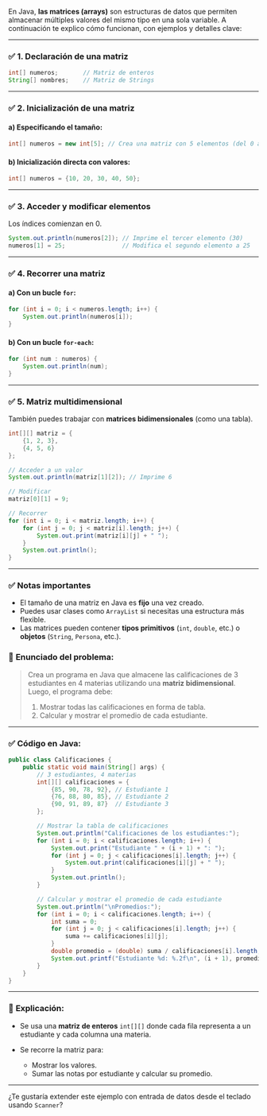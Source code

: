 En Java, **las matrices (arrays)** son estructuras de datos que permiten almacenar múltiples valores del mismo tipo en una sola variable. A continuación te explico cómo funcionan, con ejemplos y detalles clave:

---

### ✅ 1. **Declaración de una matriz**

```java
int[] numeros;       // Matriz de enteros
String[] nombres;    // Matriz de Strings
```

---

### ✅ 2. **Inicialización de una matriz**

#### a) Especificando el tamaño:

```java
int[] numeros = new int[5]; // Crea una matriz con 5 elementos (del 0 al 4)
```

#### b) Inicialización directa con valores:

```java
int[] numeros = {10, 20, 30, 40, 50};
```

---

### ✅ 3. **Acceder y modificar elementos**

Los índices comienzan en 0.

```java
System.out.println(numeros[2]); // Imprime el tercer elemento (30)
numeros[1] = 25;                // Modifica el segundo elemento a 25
```

---

### ✅ 4. **Recorrer una matriz**

#### a) Con un bucle `for`:

```java
for (int i = 0; i < numeros.length; i++) {
    System.out.println(numeros[i]);
}
```

#### b) Con un bucle `for-each`:

```java
for (int num : numeros) {
    System.out.println(num);
}
```

---

### ✅ 5. **Matriz multidimensional**

También puedes trabajar con **matrices bidimensionales** (como una tabla).

```java
int[][] matriz = {
    {1, 2, 3},
    {4, 5, 6}
};

// Acceder a un valor
System.out.println(matriz[1][2]); // Imprime 6

// Modificar
matriz[0][1] = 9;

// Recorrer
for (int i = 0; i < matriz.length; i++) {
    for (int j = 0; j < matriz[i].length; j++) {
        System.out.print(matriz[i][j] + " ");
    }
    System.out.println();
}
```

---

### ✅ Notas importantes

* El tamaño de una matriz en Java es **fijo** una vez creado.
* Puedes usar clases como `ArrayList` si necesitas una estructura más flexible.
* Las matrices pueden contener **tipos primitivos** (`int`, `double`, etc.) o **objetos** (`String`, `Persona`, etc.).


### 📝 **Enunciado del problema:**

> Crea un programa en Java que almacene las calificaciones de 3 estudiantes en 4 materias utilizando una **matriz bidimensional**. Luego, el programa debe:
>
> 1. Mostrar todas las calificaciones en forma de tabla.
> 2. Calcular y mostrar el promedio de cada estudiante.

---

### ✅ **Código en Java:**

```java
public class Calificaciones {
    public static void main(String[] args) {
        // 3 estudiantes, 4 materias
        int[][] calificaciones = {
            {85, 90, 78, 92}, // Estudiante 1
            {76, 88, 80, 85}, // Estudiante 2
            {90, 91, 89, 87}  // Estudiante 3
        };

        // Mostrar la tabla de calificaciones
        System.out.println("Calificaciones de los estudiantes:");
        for (int i = 0; i < calificaciones.length; i++) {
            System.out.print("Estudiante " + (i + 1) + ": ");
            for (int j = 0; j < calificaciones[i].length; j++) {
                System.out.print(calificaciones[i][j] + " ");
            }
            System.out.println();
        }

        // Calcular y mostrar el promedio de cada estudiante
        System.out.println("\nPromedios:");
        for (int i = 0; i < calificaciones.length; i++) {
            int suma = 0;
            for (int j = 0; j < calificaciones[i].length; j++) {
                suma += calificaciones[i][j];
            }
            double promedio = (double) suma / calificaciones[i].length;
            System.out.printf("Estudiante %d: %.2f\n", (i + 1), promedio);
        }
    }
}
```

---

### 🧠 **Explicación:**

* Se usa una **matriz de enteros** `int[][]` donde cada fila representa a un estudiante y cada columna una materia.
* Se recorre la matriz para:

  * Mostrar los valores.
  * Sumar las notas por estudiante y calcular su promedio.

---

¿Te gustaría extender este ejemplo con entrada de datos desde el teclado usando `Scanner`?
